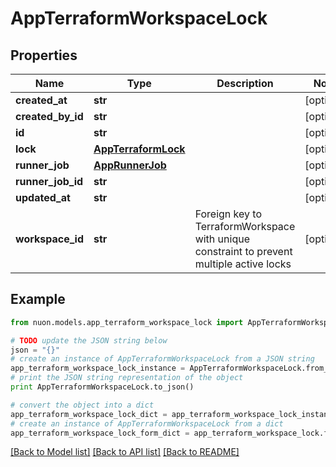 # AppTerraformWorkspaceLock


## Properties

Name | Type | Description | Notes
------------ | ------------- | ------------- | -------------
**created_at** | **str** |  | [optional] 
**created_by_id** | **str** |  | [optional] 
**id** | **str** |  | [optional] 
**lock** | [**AppTerraformLock**](AppTerraformLock.md) |  | [optional] 
**runner_job** | [**AppRunnerJob**](AppRunnerJob.md) |  | [optional] 
**runner_job_id** | **str** |  | [optional] 
**updated_at** | **str** |  | [optional] 
**workspace_id** | **str** | Foreign key to TerraformWorkspace with unique constraint to prevent multiple active locks | [optional] 

## Example

```python
from nuon.models.app_terraform_workspace_lock import AppTerraformWorkspaceLock

# TODO update the JSON string below
json = "{}"
# create an instance of AppTerraformWorkspaceLock from a JSON string
app_terraform_workspace_lock_instance = AppTerraformWorkspaceLock.from_json(json)
# print the JSON string representation of the object
print AppTerraformWorkspaceLock.to_json()

# convert the object into a dict
app_terraform_workspace_lock_dict = app_terraform_workspace_lock_instance.to_dict()
# create an instance of AppTerraformWorkspaceLock from a dict
app_terraform_workspace_lock_form_dict = app_terraform_workspace_lock.from_dict(app_terraform_workspace_lock_dict)
```
[[Back to Model list]](../README.md#documentation-for-models) [[Back to API list]](../README.md#documentation-for-api-endpoints) [[Back to README]](../README.md)


